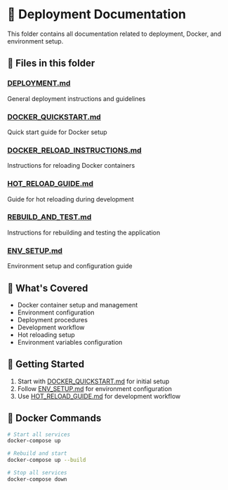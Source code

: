 # 🚀 Deployment Documentation

This folder contains all documentation related to deployment, Docker, and environment setup.

## 📄 Files in this folder

### [DEPLOYMENT.md](./DEPLOYMENT.md)
General deployment instructions and guidelines

### [DOCKER_QUICKSTART.md](./DOCKER_QUICKSTART.md)
Quick start guide for Docker setup

### [DOCKER_RELOAD_INSTRUCTIONS.md](./DOCKER_RELOAD_INSTRUCTIONS.md)
Instructions for reloading Docker containers

### [HOT_RELOAD_GUIDE.md](./HOT_RELOAD_GUIDE.md)
Guide for hot reloading during development

### [REBUILD_AND_TEST.md](./REBUILD_AND_TEST.md)
Instructions for rebuilding and testing the application

### [ENV_SETUP.md](./ENV_SETUP.md)
Environment setup and configuration guide

## 🎯 What's Covered

- Docker container setup and management
- Environment configuration
- Deployment procedures
- Development workflow
- Hot reloading setup
- Environment variables configuration

## 🚀 Getting Started

1. Start with [DOCKER_QUICKSTART.md](./DOCKER_QUICKSTART.md) for initial setup
2. Follow [ENV_SETUP.md](./ENV_SETUP.md) for environment configuration
3. Use [HOT_RELOAD_GUIDE.md](./HOT_RELOAD_GUIDE.md) for development workflow

## 🐳 Docker Commands

```bash
# Start all services
docker-compose up

# Rebuild and start
docker-compose up --build

# Stop all services
docker-compose down
```
